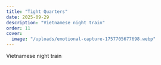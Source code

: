 ```yaml
---
title: "Tight Quarters"
date: 2025-09-29
description: "Vietnamese night train"
order: 11
cover:
  image: "/uploads/emotional-capture-1757705677698.webp"
---
```


Vietnamese night train
